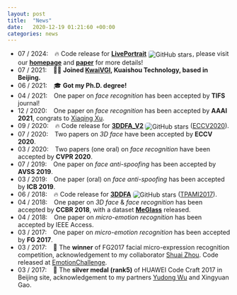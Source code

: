 ```yaml
---
layout: post
title:  "News"
date:   2020-12-19 01:21:60 +00:00
categories: news
---
```



<ul class="news">
    <li class="indent">
        07 / 2024: &ensp; 🔥 Code release for <strong><a href="https://github.com/KwaiVGI/LivePortrait">LivePortrait</a></strong> <img style="border: 0px; padding: 1px; border-radius: 5px; vertical-align: middle;" src="https://img.shields.io/github/stars/KwaiVGI/LivePortrait.svg" alt="GitHub stars" title="">, please visit our <a href="https://liveportrait.github.io/"><strong>homepage</strong></a> and <a href="https://arxiv.org/pdf/2407.03168"><strong>paper</strong></a> for more details!
    </li>
    <li class="indent">
        07 / 2021: &ensp; 👨‍💻 <strong>Joined <a href="https://github.com/KwaiVGI/">KwaiVGI</a>, Kuaishou Technology, based in Beijing.</strong>
    </li>
    <li class="indent">
        06 / 2021: &ensp; 🎓 <strong>Got my Ph.D. degree!</strong>
    </li>
    <!-- <li class="indent">
        06 / 2021: &ensp; Two papers submitted to <strong>WACV</strong> and two papers submitted to <strong>NeurIPS</strong> 2021.
    </li> -->
    <li class="indent">
        04 / 2021: &ensp; One paper on <i>face recognition</i> has been accepted by <strong>TIFS</strong> journal!
    </li>
    <!-- <li class="indent">
        03 / 2021: &ensp; One paper submitted to <strong>ICCV</strong> 2021.
    </li> -->
    <li class="indent">
        12 / 2020: &ensp; One paper on <i>face recognition</i> has been accepted by <strong>AAAI 2021</strong>, congrats to <a href="https://www.linkedin.com/in/xu-xiaqing-73804778/">Xiaqing Xu</a>.
    </li>
    <li class="indent">
        09 / 2020: &ensp; 🔥 Code release for <strong><a href="https://github.com/cleardusk/3DDFA_V2">3DDFA_V2</a></strong> <img style="border: 0px;padding: 0px;border-radius: 5px;vertical-align: middle;" src="https://img.shields.io/github/stars/cleardusk/3DDFA_V2.svg" alt="GitHub stars" title=""> (<a href="https://arxiv.org/abs/2009.09960">ECCV2020</a>).
    </li>
    <li class="indent">
        07 / 2020: &ensp; Two papers on <i>3D face</i> have been accepted by <strong>ECCV 2020</strong>.
    </li>
    <li class="indent">
        03 / 2020: &ensp; Two papers (one oral) on <i>face recognition</i> have been accepted by <strong>CVPR 2020</strong>.
    </li>
    <li class="indent">
        07 / 2019: &ensp; One paper on <i>face anti-spoofing</i> has been accepted by <strong>AVSS 2019</strong>.
    </li>
    <li class="indent">
        03 / 2019: &ensp; One paper (oral) on <i>face anti-spoofing</i> has been accepted by <strong>ICB 2019</strong>.
    </li>
    <li class="indent">
        06 / 2018: &ensp; 🔥 Code release for <strong><a href="https://github.com/cleardusk/3DDFA">3DDFA</a></strong> <img style="border: 0px;padding: 0px;border-radius: 5px; vertical-align: middle;" src="https://img.shields.io/github/stars/cleardusk/3DDFA.svg" alt="GitHub stars" title=""> (<a href="https://arxiv.org/abs/1804.01005">TPAMI2017</a>).
    </li>
    <li class="indent">
        04 / 2018: &ensp; One paper on <i>3D face</i> & <i>face recognition</i> has been accepted by <strong>CCBR 2018</strong>, with a dataset <strong><a href="https://github.com/cleardusk/MeGlass">MeGlass</a></strong> released.
    </li>
    <li class="indent">
        04 / 2018: &ensp; One paper on <i>micro-emotion recognition</i> has been accepted by IEEE Access.
    </li>
    <li class="indent">
        03 / 2017: &ensp; One paper on <i>micro-emotion recognition</i> has been accepted by <strong>FG 2017</strong>.
    </li>
    <li class="indent">
        03 / 2017: &ensp; 🥇 The <strong>winner</strong> of FG2017 facial micro-expression recognition competition, acknowledgement to my collaborator <a href="https://shuaizhou.me/">Shuai Zhou</a>. Code released at <a href="https://github.com/cleardusk/EmotionChallenge">EmotionChallenge</a>.
    </li>
    <li class="indent">
        03 / 2017: &ensp; 🥈 The <strong>silver medal (rank5)</strong> of HUAWEI Code Craft 2017 in Beijing site, acknowledgement to my partners <a href="https://scholar.google.com/citations?user=dlsUakAAAAAJ">Yudong Wu</a> and Xingyuan Gao.
    </li>
</ul>
